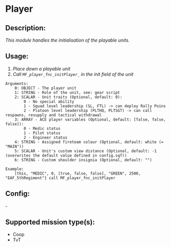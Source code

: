 # Player
## Description:
_This module handles the initialisation of the playable units._

## Usage:
1. _Place down a playable unit_
2. _Call `MF_player_fnc_initPlayer_` in the init field of the unit_

```
Arguments:
    0: OBJECT - The player unit
    1: STRING - Role of the unit, see: gear script
    2: SCALAR - Unit traits (Optional, default: 0):
        0 - No special ability
        1 - Squad level leadership (SL, FTL) -> can deploy Rally Poins
        2 - Platoon level leadership (PLTHQ, PLTSGT) -> can call respawns, resupply and tactical withdrawal
    3: ARRAY - ACE player variables (Optional, default: [false, false, false]):
        0 - Medic status
        1 - Pilot status
        2 - Engineer status
    4: STRING - Assigned fireteam colour (Optional, default: white (= "MAIN"))
    5: SCALAR - Unit's custom view distance (Optional, default: -1 (overwrites the default value defined in config.sqf))
    6: STRING - Custom shoulder insignia (Optional, default: "")

Example:
    [this, "MEDIC", 0, [true, false, false], "GREEN", 2500, "EAF_5thRegiment"] call MF_player_fnc_initPlayer
```

## Config:
\-

## Supported mission type(s):
 - Coop
 - TvT
